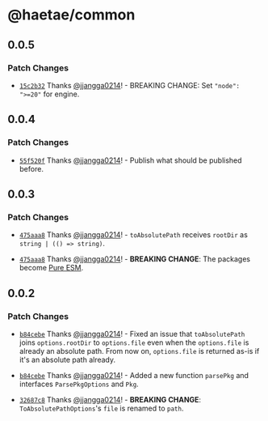 # @haetae/common

## 0.0.5

### Patch Changes

- [`15c2b32`](https://github.com/jjangga0214/haetae/commit/15c2b3250ed54b813bc9587ebfbd202324490795) Thanks [@jjangga0214](https://github.com/jjangga0214)! - BREAKING CHANGE: Set `"node": ">=20"` for engine.

## 0.0.4

### Patch Changes

- [`55f520f`](https://github.com/jjangga0214/haetae/commit/55f520f374b411b40e7efac04d6edb6a1751cd23) Thanks [@jjangga0214](https://github.com/jjangga0214)! - Publish what should be published before.

## 0.0.3

### Patch Changes

- [`475aaa8`](https://github.com/jjangga0214/haetae/commit/475aaa82d4850932b248ff69491d75ee9c0c0ed1) Thanks [@jjangga0214](https://github.com/jjangga0214)! - `toAbsolutePath` receives `rootDir` as `string | (() => string)`.

- [`475aaa8`](https://github.com/jjangga0214/haetae/commit/475aaa82d4850932b248ff69491d75ee9c0c0ed1) Thanks [@jjangga0214](https://github.com/jjangga0214)! - **BREAKING CHANGE**: The packages become [Pure ESM](https://gist.github.com/sindresorhus/a39789f98801d908bbc7ff3ecc99d99c).

## 0.0.2

### Patch Changes

- [`b84cebe`](https://github.com/jjangga0214/haetae/commit/b84cebe811e93bdc7c8f626f3f54168dd402cbf7) Thanks [@jjangga0214](https://github.com/jjangga0214)! - Fixed an issue that `toAbsolutePath` joins `options.rootDir` to `options.file` even when the `options.file` is already an absolute path. From now on, `options.file` is returned as-is if it's an absolute path already.

* [`b84cebe`](https://github.com/jjangga0214/haetae/commit/b84cebe811e93bdc7c8f626f3f54168dd402cbf7) Thanks [@jjangga0214](https://github.com/jjangga0214)! - Added a new function `parsePkg` and interfaces `ParsePkgOptions` and `Pkg`.

- [`32687c8`](https://github.com/jjangga0214/haetae/commit/32687c8712554934846422f6422b7409670e024c) Thanks [@jjangga0214](https://github.com/jjangga0214)! - **BREAKING CHANGE**: `ToAbsolutePathOptions`'s `file` is renamed to `path`.
